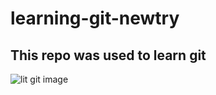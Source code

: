 # learning-git-newtry

## This repo was used to learn git

![lit git image](https://user-images.githubusercontent.com/116610213/198718943-d2ee59e2-5c62-4056-b43b-4816428b8ba4.jpg)
